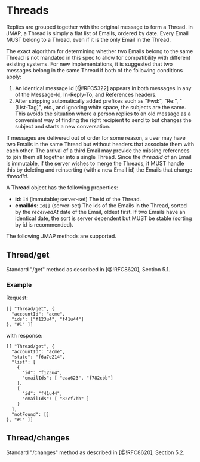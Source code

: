 # Threads

Replies are grouped together with the original message to form a Thread. In JMAP, a Thread is simply a flat list of Emails, ordered by date. Every Email MUST belong to a Thread, even if it is the only Email in the Thread.

The exact algorithm for determining whether two Emails belong to the same Thread is not mandated in this spec to allow for compatibility with different existing systems. For new implementations, it is suggested that two messages belong in the same Thread if both of the following conditions apply:

  1. An identical message id [@!RFC5322] appears in both messages in any of the
     Message-Id, In-Reply-To, and References headers.
  2. After stripping automatically added prefixes such as "Fwd:", "Re:",
     "[List-Tag]", etc., and ignoring white space, the subjects are the same. This avoids the situation where a person replies to an old message as a convenient way of finding the right recipient to send to but changes the subject and starts a new conversation.

If messages are delivered out of order for some reason, a user may have two Emails in the same Thread but without headers that associate them with each other. The arrival of a third Email may provide the missing references to join them all together into a single Thread. Since the *threadId* of an Email is immutable, if the server wishes to merge the Threads, it MUST handle this by deleting and reinserting (with a new Email id) the Emails that change *threadId*.

A **Thread** object has the following properties:

- **id**: `Id` (immutable; server-set)
  The id of the Thread.
- **emailIds**: `Id[]` (server-set)
  The ids of the Emails in the Thread, sorted by the *receivedAt* date of the Email, oldest first. If two Emails have an identical date, the sort is server dependent but MUST be stable (sorting by id is recommended).

The following JMAP methods are supported.

## Thread/get

Standard "/get" method as described in [@!RFC8620], Section 5.1.

### Example

Request:

    [[ "Thread/get", {
      "accountId": "acme",
      "ids": ["f123u4", "f41u44"]
    }, "#1" ]]

with response:

    [[ "Thread/get", {
      "accountId": "acme",
      "state": "f6a7e214",
      "list": [
        {
          "id": "f123u4",
          "emailIds": [ "eaa623", "f782cbb"]
        },
        {
          "id": "f41u44",
          "emailIds": [ "82cf7bb" ]
        }
      ],
      "notFound": []
    }, "#1" ]]

## Thread/changes

Standard "/changes" method as described in [@!RFC8620], Section 5.2.
